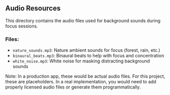 ## Audio Resources

This directory contains the audio files used for background sounds during focus sessions.

### Files:
- `nature_sounds.mp3`: Nature ambient sounds for focus (forest, rain, etc.)
- `binaural_beats.mp3`: Binaural beats to help with focus and concentration
- `white_noise.mp3`: White noise for masking distracting background sounds

Note: In a production app, these would be actual audio files. For this project, these are placeholders. In a real implementation, you would need to add properly licensed audio files or generate them programmatically.
